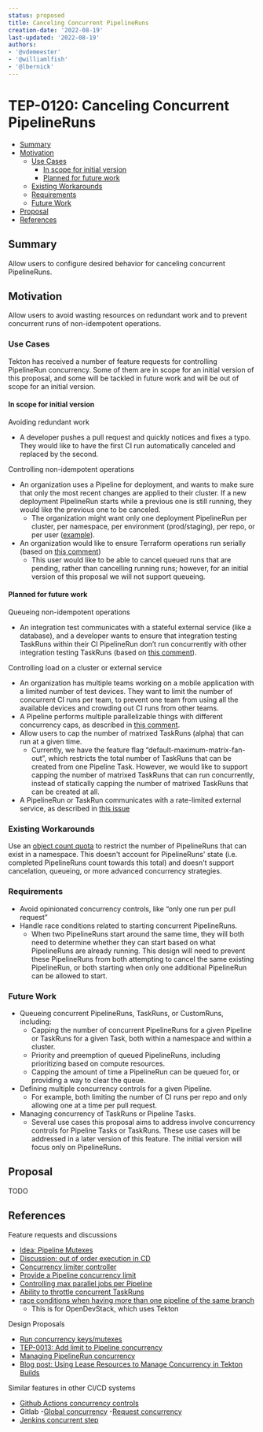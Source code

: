 ```yaml
---
status: proposed
title: Canceling Concurrent PipelineRuns
creation-date: '2022-08-19'
last-updated: '2022-08-19'
authors:
- '@vdemeester'
- '@williamlfish'
- '@lbernick'
---
```


# TEP-0120: Canceling Concurrent PipelineRuns

<!-- toc -->
- [Summary](#summary)
- [Motivation](#motivation)
  - [Use Cases](#use-cases)
    - [In scope for initial version](#in-scope-for-initial-version)
    - [Planned for future work](#planned-for-future-work)
  - [Existing Workarounds](#existing-workarounds)
  - [Requirements](#requirements)
  - [Future Work](#future-work)
- [Proposal](#proposal)
- [References](#references)
<!-- /toc -->

## Summary

Allow users to configure desired behavior for canceling concurrent PipelineRuns.

## Motivation

Allow users to avoid wasting resources on redundant work and to prevent concurrent runs of
non-idempotent operations.

### Use Cases

Tekton has received a number of feature requests for controlling PipelineRun concurrency.
Some of them are in scope for an initial version of this proposal, and some will be tackled in
future work and will be out of scope for an initial version.

#### In scope for initial version

Avoiding redundant work
- A developer pushes a pull request and quickly notices and fixes a typo. They would like to have the first CI run automatically canceled and replaced by the second.

Controlling non-idempotent operations
- An organization uses a Pipeline for deployment, and wants to make sure that only the most recent changes are applied to their cluster.
If a new deployment PipelineRun starts while a previous one is still running, they would like the previous one to be canceled.
  - The organization might want only one deployment PipelineRun per cluster, per namespace, per environment (prod/staging),
  per repo, or per user ([example](https://github.com/tektoncd/pipeline/issues/2828#issuecomment-646150534)).
- An organization would like to ensure Terraform operations run serially (based on [this comment](https://github.com/tektoncd/experimental/issues/699#issuecomment-951606279))
  - This user would like to be able to cancel queued runs that are pending, rather than cancelling running runs; however, for an initial version of this proposal we will not support queueing.

#### Planned for future work

Queueing non-idempotent operations
- An integration test communicates with a stateful external service (like a database), and a developer wants to ensure
that integration testing TaskRuns within their CI PipelineRun don’t run concurrently with other integration testing TaskRuns
(based on [this comment](https://github.com/tektoncd/pipeline/issues/2828#issuecomment-647747330)).

Controlling load on a cluster or external service
- An organization has multiple teams working on a mobile application with a limited number of test devices.
They want to limit the number of concurrent CI runs per team, to prevent one team from using all the available devices
and crowding out CI runs from other teams.
- A Pipeline performs multiple parallelizable things with different concurrency caps, as described in [this comment](https://github.com/tektoncd/pipeline/issues/2591#issuecomment-626778025).
- Allow users to cap the number of matrixed TaskRuns (alpha) that can run at a given time.
  - Currently, we have the feature flag “default-maximum-matrix-fan-out”, which restricts the total number of TaskRuns
  that can be created from one Pipeline Task. However, we would like to support capping the number of matrixed TaskRuns
  that can run concurrently, instead of statically capping the number of matrixed TaskRuns that can be created at all.
- A PipelineRun or TaskRun communicates with a rate-limited external service, as described in
[this issue](https://github.com/tektoncd/pipeline/issues/4903)

### Existing Workarounds

Use an [object count quota](https://kubernetes.io/docs/concepts/policy/resource-quotas/#object-count-quota)
to restrict the number of PipelineRuns that can exist in a namespace. This doesn't account for PipelineRuns'
state (i.e. completed PipelineRuns count towards this total) and doesn't support cancelation,
queueing, or more advanced concurrency strategies.

### Requirements

- Avoid opinionated concurrency controls, like “only one run per pull request”
- Handle race conditions related to starting concurrent PipelineRuns.
  - When two PipelineRuns start around the same time, they will both need to determine whether they can start based on what PipelineRuns
  are already running. This design will need to prevent these PipelineRuns from both attempting to cancel the same existing PipelineRun,
  or both starting when only one additional PipelineRun can be allowed to start.

### Future Work

- Queueing concurrent PipelineRuns, TaskRuns, or CustomRuns, including:
  - Capping the number of concurrent PipelineRuns for a given Pipeline or TaskRuns for a given Task,
  both within a namespace and within a cluster.
  - Priority and preemption of queued PipelineRuns, including prioritizing based on compute resources.
  - Capping the amount of time a PipelineRun can be queued for, or providing a way to clear the queue.
- Defining multiple concurrency controls for a given Pipeline.
  - For example, both limiting the number of CI runs per repo and only allowing one at a time per pull request.
- Managing concurrency of TaskRuns or Pipeline Tasks.
  - Several use cases this proposal aims to address involve concurrency controls
  for Pipeline Tasks or TaskRuns. These use cases will be addressed in a later
  version of this feature. The initial version will focus only on PipelineRuns.

## Proposal

TODO

## References

Feature requests and discussions
- [Idea: Pipeline Mutexes](https://github.com/tektoncd/pipeline/issues/2828)
- [Discussion: out of order execution in CD](https://github.com/tektoncd/community/issues/733)
- [Concurrency limiter controller](https://github.com/tektoncd/experimental/issues/699)
- [Provide a Pipeline concurrency limit](https://github.com/tektoncd/pipeline/issues/1305)
- [Controlling max parallel jobs per Pipeline](https://github.com/tektoncd/pipeline/issues/2591)
- [Ability to throttle concurrent TaskRuns](https://github.com/tektoncd/pipeline/issues/4903)
- [race conditions when having more than one pipeline of the same branch](https://github.com/opendevstack/ods-pipeline/issues/394)
  - This is for OpenDevStack, which uses Tekton

Design Proposals
- [Run concurrency keys/mutexes](https://hackmd.io/GK_1_6DWTvSiVHBL6umqDA)
- [TEP-0013: Add limit to Pipeline concurrency](https://github.com/tektoncd/community/pull/228)
- [Managing PipelineRun concurrency](https://docs.google.com/document/d/1mORY-zKkTw0N-HJtIOnDthTK79bOsQvY_-Qz6j70SpI)
- [Blog post: Using Lease Resources to Manage Concurrency in Tekton Builds](https://holly-k-cummins.medium.com/using-lease-resources-to-manage-concurrency-in-tekton-builds-344ba84df297)

Similar features in other CI/CD systems
- [Github Actions concurrency controls](https://docs.github.com/en/actions/using-workflows/workflow-syntax-for-github-actions#concurrency)
- Gitlab
  -[Global concurrency](https://docs.gitlab.com/runner/configuration/advanced-configuration.html#the-global-section)
  -[Request concurrency](https://docs.gitlab.com/runner/configuration/advanced-configuration.html#the-runners-section)
- [Jenkins concurrent step](https://www.jenkins.io/doc/pipeline/steps/concurrent-step/)